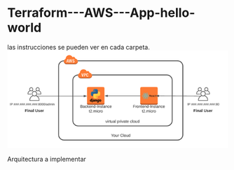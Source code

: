 # Terraform---AWS---App-hello-world

las instrucciones se pueden ver en cada carpeta.
<img src="https://github.com/mariolarte19/Terraform---AWS---App-hello-world/blob/main/ar.png" width="600">

Arquitectura a implementar
